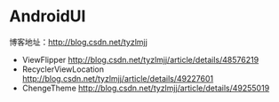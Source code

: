# AndroidUI

博客地址：http://blog.csdn.net/tyzlmjj

- ViewFlipper   http://blog.csdn.net/tyzlmjj/article/details/48576219
- RecyclerViewLocation   http://blog.csdn.net/tyzlmjj/article/details/49227601
- ChengeTheme   http://blog.csdn.net/tyzlmjj/article/details/49255019
